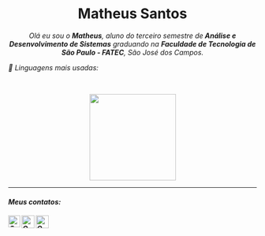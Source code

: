 <h1 align="center">Matheus Santos</h1>
<p align="center">
  <a href="https://github.com/Ratheshan03/readme-typing-svg"></a>
</p>

<p align="center">
  <em>
    Olá eu sou o <b>Matheus</b>, aluno do terceiro semestre de<b> Análise e Desenvolvimento de Sistemas</b> graduando na <b>Faculdade de Tecnologia de São Paulo - FATEC</b>, São José dos Campos.
</p>
    
 📔 Linguagens mais usadas:
</summary>
<br>
<p align="center">
  <a href="https://github.com/MatheusAndrade1999">
    <img align="center" height="175px"  src="https://github-readme-stats.vercel.app/api/top-langs/?username=MatheusAndrade1999&text_color=FFFFFF&bg_color=000000&title_color=94b4a4&langs_count=15&layout=compact&hide_border=true" />
  </a>
</p>
  
</details>

---

<h4> Meus contatos: <h4>
  </hr>
  <a href="https://www.linkedin.com/in/matheus-andrade-b1a65b1ba/">
   <img align="left" alt=" Om Patel | Linkedin" width="24px" src="https://www.vectorlogo.zone/logos/linkedin/linkedin-icon.svg" />
  </a>
  <a href="mailto:matheusluiz194@gmail.com">
    <img align="left" alt="Om Patel | Gmail" width="26px" src="https://www.vectorlogo.zone/logos/gmail/gmail-icon.svg" />
  </a>
   <a href="https://github.com/MatheusAndrade1999">
    <img align="left" alt="Om Patel | Github" width="26px" src="https://www.vectorlogo.zone/logos/github/github-tile.svg" />
  </a>
  <br>
